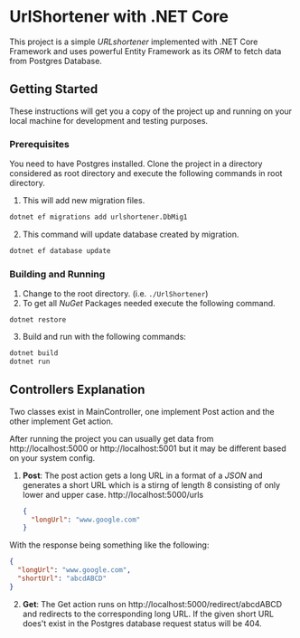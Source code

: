 
# UrlShortener with .NET Core

This project is a simple *URLshortener* implemented with .NET Core Framework and uses powerful Entity Framework as its *ORM* to fetch data from Postgres Database.

## Getting Started

These instructions will get you a copy of the project up and running on your local machine for development and testing purposes. 

### Prerequisites

You need to have Postgres installed. Clone the project in a directory considered as root directory and execute the following commands in root directory.

1. This will add new migration files.

```bash
dotnet ef migrations add urlshortener.DbMig1
```

2. This command will update database created by migration.

```bash
dotnet ef database update
```



### Building and Running

1. Change to the root directory. (i.e. `./UrlShortener`)
2. To get all *NuGet* Packages needed execute the following command.

```
dotnet restore
```

3. Build and run with the following commands:
```bash
dotnet build
dotnet run
```



## Controllers Explanation

Two classes exist in MainController, one implement Post action and the other implement Get action.

After running the project you can usually get data from http://localhost:5000 or http://localhost:5001 but it may be different based on your system config.

1. **Post**: The post action gets a long URL in a format of a *JSON* and generates a short URL which is a stirng of length 8 consisting of only lower and upper case.  http://localhost:5000/urls

   ```json
   {
     "longUrl": "www.google.com"
   }
   ```

With the response being something like the following:

   ```json
   {
     "longUrl": "www.google.com",
     "shortUrl": "abcdABCD"
   }
   ```

   2. **Get**: The Get action runs on http://localhost:5000/redirect/abcdABCD and redirects to the corresponding long URL. If the given short URL does't exist in the Postgres database request status will be 404.